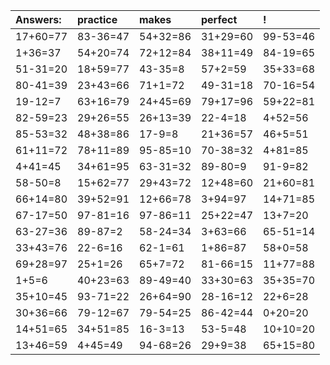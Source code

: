 | Answers: | practice | makes | perfect | ! |
| :--- | :--- | :--- | :--- | :--- |
| 17+60=77 | 83-36=47 | 54+32=86 | 31+29=60 | 99-53=46 | 
| 1+36=37 | 54+20=74 | 72+12=84 | 38+11=49 | 84-19=65 | 
| 51-31=20 | 18+59=77 | 43-35=8 | 57+2=59 | 35+33=68 | 
| 80-41=39 | 23+43=66 | 71+1=72 | 49-31=18 | 70-16=54 | 
| 19-12=7 | 63+16=79 | 24+45=69 | 79+17=96 | 59+22=81 | 
| 82-59=23 | 29+26=55 | 26+13=39 | 22-4=18 | 4+52=56 | 
| 85-53=32 | 48+38=86 | 17-9=8 | 21+36=57 | 46+5=51 | 
| 61+11=72 | 78+11=89 | 95-85=10 | 70-38=32 | 4+81=85 | 
| 4+41=45 | 34+61=95 | 63-31=32 | 89-80=9 | 91-9=82 | 
| 58-50=8 | 15+62=77 | 29+43=72 | 12+48=60 | 21+60=81 | 
| 66+14=80 | 39+52=91 | 12+66=78 | 3+94=97 | 14+71=85 | 
| 67-17=50 | 97-81=16 | 97-86=11 | 25+22=47 | 13+7=20 | 
| 63-27=36 | 89-87=2 | 58-24=34 | 3+63=66 | 65-51=14 | 
| 33+43=76 | 22-6=16 | 62-1=61 | 1+86=87 | 58+0=58 | 
| 69+28=97 | 25+1=26 | 65+7=72 | 81-66=15 | 11+77=88 | 
| 1+5=6 | 40+23=63 | 89-49=40 | 33+30=63 | 35+35=70 | 
| 35+10=45 | 93-71=22 | 26+64=90 | 28-16=12 | 22+6=28 | 
| 30+36=66 | 79-12=67 | 79-54=25 | 86-42=44 | 0+20=20 | 
| 14+51=65 | 34+51=85 | 16-3=13 | 53-5=48 | 10+10=20 | 
| 13+46=59 | 4+45=49 | 94-68=26 | 29+9=38 | 65+15=80 | 
